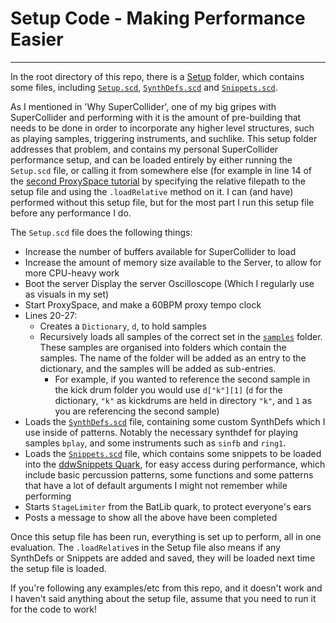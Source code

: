# Setup Code - Making Performance Easier

--------------------------------------

In the root directory of this repo, there is a [Setup](https://github.com/theseanco/howto_co34pt_liveCode/tree/master/Setup) folder, which contains some files, including [`Setup.scd`](https://github.com/theseanco/howto_co34pt_liveCode/blob/master/Setup/Setup.scd), [`SynthDefs.scd`](https://github.com/theseanco/howto_co34pt_liveCode/blob/master/Setup/SynthDefs.scd) and [`Snippets.scd`](https://github.com/theseanco/howto_co34pt_liveCode/blob/master/Setup/Snippets.scd). 

As I mentioned in 'Why SuperCollider', one of my big gripes with SuperCollider and performing with it is the amount of pre-building that needs to be done in order to incorporate any higher level structures, such as playing samples, triggering instruments, and suchlike. This setup folder addresses that problem, and contains my personal SuperCollider performance setup, and can be loaded entirely by either running the `Setup.scd` file, or calling it from somewhere else (for example in line 14 of the [second ProxySpace tutorial](https://github.com/theseanco/howto_co34pt_liveCode/blob/master/2:%20Basics/2.2:%20ProxySpace%20-%20My%20Foundation%20For%20Live%20Coding%20In%20SuperCollider/2.2:%20ProxySpace%20Patterns.scd) by specifying the relative filepath to the setup file and using the `.loadRelative` method on it. I can (and have) performed without this setup file, but for the most part I run this setup file before any performance I do.

The `Setup.scd` file does the following things:
- Increase the number of buffers available for SuperCollider to load
- Increase the amount of memory size available to the Server, to allow for more CPU-heavy work
- Boot the server
 Display the server Oscilloscope (Which I regularly use as visuals in my set)
- Start ProxySpace, and make a 60BPM proxy tempo clock
- Lines 20-27:
    - Creates a `Dictionary`, `d`, to hold samples
    - Recursively loads all samples of the correct set in the [`samples`](https://github.com/theseanco/howto_co34pt_liveCode/tree/master/samples/) folder. These samples are organised into folders which contain the samples. The name of the folder will be added as an entry to the dictionary, and the samples will be added as sub-entries. 
        - For example, if you wanted to reference the second sample in the kick drum folder you would use `d["k"][1]` (`d` for the dictionary, `"k"` as kickdrums are held in directory `"k"`, and `1` as you are referencing the second sample)
- Loads the [`SynthDefs.scd`](https://github.com/theseanco/howto_co34pt_liveCode/blob/master/Setup/SynthDefs.scdhttps://github.com/theseanco/howto_co34pt_liveCode/blob/master/Setup/SynthDefs.scd) file, containing some custom SynthDefs which I use inside of patterns. Notably the necessary synthdef for playing samples `bplay`, and some instruments such as `sinfb` and `ring1`.
- Loads the [`Snippets.scd`](https://github.com/theseanco/howto_co34pt_liveCode/blob/master/Setup/Snippets.scd) file, which contains some snippets to be loaded into the [ddwSnippets Quark](https://github.com/jamshark70/ddwSnippets), for easy access during performance, which include basic percussion patterns, some functions and some patterns that have a lot of default arguments I might not remember while performing
- Starts `StageLimiter` from the BatLib quark, to protect everyone's ears
- Posts a message to show all the above have been completed

Once this setup file has been run, everything is set up to perform, all in one evaluation. The `.loadRelative`s in the Setup file also means if any SynthDefs or Snippets are added and saved, they will be loaded next time the setup file is loaded.

If you're following any examples/etc from this repo, and it doesn't work and I haven't said anything about the setup file, assume that you need to run it for the code to work!
